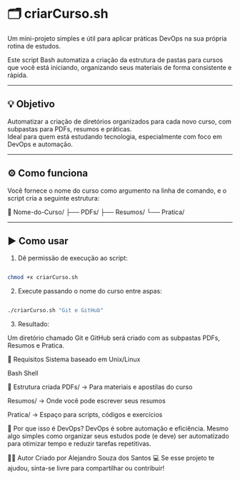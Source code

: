# 🗂️ criarCurso.sh

Um mini-projeto simples e útil para aplicar práticas DevOps na sua própria rotina de estudos.

Este script Bash automatiza a criação da estrutura de pastas para cursos que você está iniciando, organizando seus materiais de forma consistente e rápida.

---

## 💡 Objetivo

Automatizar a criação de diretórios organizados para cada novo curso, com subpastas para PDFs, resumos e práticas.  
Ideal para quem está estudando tecnologia, especialmente com foco em DevOps e automação.

---

## ⚙️ Como funciona

Você fornece o nome do curso como argumento na linha de comando, e o script cria a seguinte estrutura:

📁 Nome-do-Curso/
├── PDFs/
├── Resumos/
└── Pratica/

---

## ▶️ Como usar

1. Dê permissão de execução ao script:

```bash

chmod +x criarCurso.sh

```
2. Execute passando o nome do curso entre aspas:
```bash

./criarCurso.sh "Git e GitHub"

```
3. Resultado:

Um diretório chamado Git e GitHub será criado com as subpastas PDFs, Resumos e Pratica.

📌 Requisitos
Sistema baseado em Unix/Linux

Bash Shell

📁 Estrutura criada
PDFs/ → Para materiais e apostilas do curso

Resumos/ → Onde você pode escrever seus resumos

Pratica/ → Espaço para scripts, códigos e exercícios

🧠 Por que isso é DevOps?
DevOps é sobre automação e eficiência.
Mesmo algo simples como organizar seus estudos pode (e deve) ser automatizado para otimizar tempo e reduzir tarefas repetitivas.

🙋‍♂️ Autor
Criado por Alejandro Souza dos Santos 💻
Se esse projeto te ajudou, sinta-se livre para compartilhar ou contribuir!
